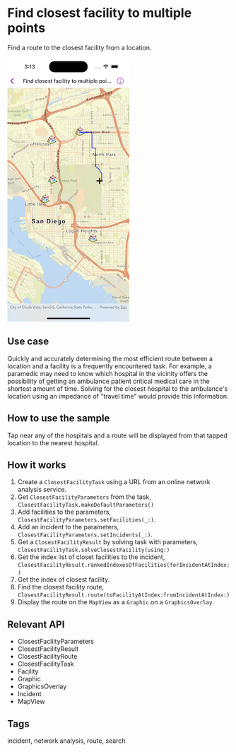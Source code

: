 # Find closest facility to multiple points

Find a route to the closest facility from a location.

![Image of find closest facility to multiple points](find-closest-facility-to-multiple-points.png)

## Use case

Quickly and accurately determining the most efficient route between a location and a facility is a frequently encountered task. For example, a paramedic may need to know which hospital in the vicinity offers the possibility of getting an ambulance patient critical medical care in the shortest amount of time. Solving for the closest hospital to the ambulance's location using an impedance of "travel time" would provide this information.

## How to use the sample

Tap near any of the hospitals and a route will be displayed from that tapped location to the nearest hospital.

## How it works

1. Create a `ClosestFacilityTask` using a URL from an online network analysis service.
2. Get `ClosestFacilityParameters` from the task, `ClosestFacilityTask.makeDefaultParameters()`
3. Add facilities to the parameters, `ClosestFacilityParameters.setFacilities(_:)`.
4. Add an incident to the parameters, `ClosestFacilityParameters.setIncidents(_:)`.
5. Get a `ClosestFacilityResult` by solving task with parameters, `ClosestFacilityTask.solveClosestFacility(using:)`
6. Get the index list of closet facilities to the incident, `ClosestFacilityResult.rankedIndexesOfFacilities(forIncidentAtIndex:)`
7. Get the index of closest facility.
8. Find the closest facility route, `ClosestFacilityResult.route(toFacilityAtIndex:fromIncidentAtIndex:)`
9. Display the route on the `MapView` as a `Graphic` on a `GraphicsOverlay`.

## Relevant API

* ClosestFacilityParameters
* ClosestFacilityResult
* ClosestFacilityRoute
* ClosestFacilityTask
* Facility
* Graphic
* GraphicsOverlay
* Incident
* MapView

## Tags

incident, network analysis, route, search
